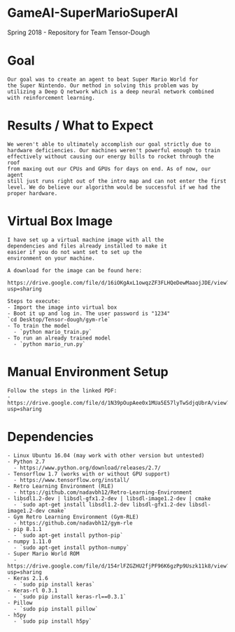 # GameAI-SuperMarioSuperAI
Spring 2018 - Repository for Team Tensor-Dough

Goal
====
	Our goal was to create an agent to beat Super Mario World for 
	the Super Nintendo. Our method in solving this problem was by 
	utilizing a Deep Q network which is a deep neural network combined
	with reinforcement learning.
	
Results / What to Expect
========================
	We weren't able to ultimately accomplish our goal strictly due to 
	hardware deficiencies. Our machines weren't powerful enough to train
	effectively without causing our energy bills to rocket through the roof
	from maxing out our CPUs and GPUs for days on end. As of now, our agent 
	still just runs right out of the intro map and can not enter the first
	level. We do believe our algorithm would be successful if we had the
	proper hardware.
	
	
Virtual Box Image
=================
	I have set up a virtual machine image with all the 
	dependencies and files already installed to make it 
	easier if you do not want set to set up the 
	environment on your machine.

	A download for the image can be found here:
		https://drive.google.com/file/d/16iOKgAxL1owqzZF3FLHQeDewMaaojJDE/view?usp=sharing

	Steps to execute:
	- Import the image into virtual box
	- Boot it up and log in. The user password is "1234"
	`cd Desktop/Tensor-dough/gym-rle`
	- To train the model
	  - `python mario_train.py`
	- To run an already trained model
	  - `python mario_run.py`


Manual Environment Setup
========================

	Follow the steps in the linked PDF:
	- https://drive.google.com/file/d/1N39pOupAee0x1MUa5E57lyTwSdjqUbrA/view?usp=sharing


Dependencies
============
	- Linux Ubuntu 16.04 (may work with other version but untested)
	- Python 2.7
	  - https://www.python.org/download/releases/2.7/
	- Tensorflow 1.7 (works with or without GPU support)
	  - https://www.tensorflow.org/install/
	- Retro Learning Environment (RLE)
	  - https://github.com/nadavbh12/Retro-Learning-Environment
	- libsdl1.2-dev | libsdl-gfx1.2-dev | libsdl-image1.2-dev | cmake
	  - `sudo apt-get install libsdl1.2-dev libsdl-gfx1.2-dev libsdl-image1.2-dev cmake`
	- Gym Retro Learning Environment (Gym-RLE)
	  - https://github.com/nadavbh12/gym-rle
	- pip 8.1.1
	  - `sudo apt-get install python-pip`
	- numpy 1.11.0
	  - `sudo apt-get install python-numpy`
	- Super Mario World ROM
	  - https://drive.google.com/file/d/154rlFZGZHU2fjPF96K6gzPp9Uszk11k8/view?usp=sharing
	- Keras 2.1.6
	  - `sudo pip install keras`
	- Keras-rl 0.3.1
	  - `sudo pip install keras-rl==0.3.1`
	- Pillow
	  - `sudo pip install pillow`
	- h5py
	  - `sudo pip install h5py`




